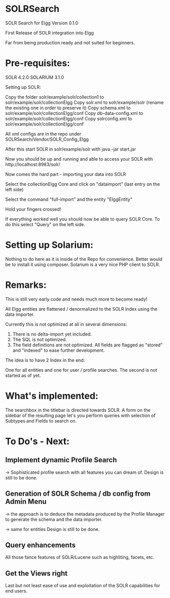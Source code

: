 SOLRSearch
==========

SOLR Search for Elgg Version 0.1.0

First Release of SOLR integration into Elgg

Far from being production ready and not suited for beginners.

Pre-requisites:
==============

SOLR 4.2.0
SOLARIUM 3.1.0

Setting up SOLR:

Copy the folder solr/example/solr/collection1 to solr/example/solr/collectionElgg
Copy solr.xml to solr/example/solr (rename the existing one in order to preserve it)
Copy schema.xml to solr/example/solr/collectionElgg/conf
Copy db-data-config.xml to solr/example/solr/collectionElgg/conf
Copy solrconfig.xml to solr/example/solr/collectionElgg/conf

All xml configs are in the repo under SOLRSearch/Vendor/SOLR_Config_Elgg

After this start SOLR in solr/example/solr with java -jar start.jar

Now you should be up and running and able to access your SOLR with http://localhost:8983/solr/

Now comes the hard part - importing your data into SOLR

Select the collectionElgg Core and click on "dataimport" (last entry on the left side)

Select the command "full-import" and the entity "ElggEntity"

Hold your fingers crossed!

If everything worked well you should now be able to query SOLR Core. To do this select "Query" on the left side.


Setting up Solarium:
====================

Nothing to do here as it is inside of the Repo for convenience. Better would be to install it using composer.
Solarium is a very nice PHP client to SOLR.


Remarks:
========

This is still very early code and needs much more to become ready!

All Elgg entities are flattened / denormalized to the SOLR Index using the data importer.

Currently this is not optimized at all in several dimensions:

1. There is no delta-import yet included.
2. The SQL is not optimized.
3. The field definitions are not optimized. All fields are flagged as "stored" and "indexed" to ease further development.

The idea is to have 2 Index in the end:

One for all entities and one for user / profile searches. The second is not started as of yet.

What's implemented:
===================

The searchbox in the titlebar is directed towards SOLR.
A form on the sidebar of the resulting page let's you perform queries with selection of Subtypes and Fields to search on.


To Do's - Next:
===============

Implement dynamic Profile Search 
---------------------------------------------

-> Sophisticated profile search with all features you can dream of.
Design is still to be done.


Generation of SOLR Schema / db config from Admin Menu
-----------------------------------------------------------------------------
-> the approach is to deduce the metadata produced by the Profile Manager to generate the schema and the data importer.

-> same for entities
Design is still to be done.

Query enhancements
----------------------------

All those fance features of SOLR/Lucene such as highliting, facets, etc.

Get the Views right
-------------------------

Last but not least ease of use and exploitation of the SOLR capabilities for end users.












